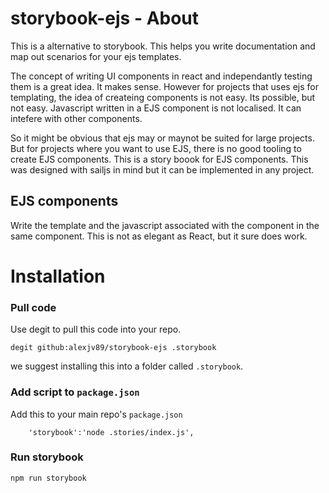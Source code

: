 # storybook-ejs - About

This is a alternative to storybook. This helps you write documentation and map out scenarios for your ejs templates. 

The concept of writing UI components in react and independantly testing them is a great idea. It makes sense. However for projects that uses ejs for templating, the idea of createing components is not easy. Its possible, but not easy. Javascript written in a EJS component is not localised. It can intefere with other components. 

So it might be obvious that ejs may or maynot be suited for large projects. But for projects where you want to use EJS, there is no good tooling to create EJS components. This is a story boook for EJS components. This was designed with sailjs in mind but it can be implemented in any project.


## EJS components
Write the template and the javascript associated with the component in the same component. This is not as elegant as React, but it sure does work. 


# Installation

### Pull code
Use degit to pull this code into your repo. 

```shell
degit github:alexjv89/storybook-ejs .storybook
```

we suggest installing this into a folder called `.storybook`. 

### Add script to `package.json`

Add this to your main repo's `package.json`
```shell
	'storybook':'node .stories/index.js',
```

### Run storybook

```shell
npm run storybook
```


